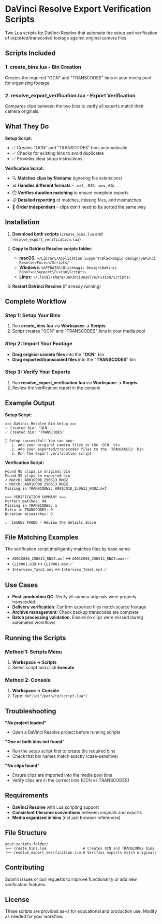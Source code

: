 # DaVinci Resolve Export Verification Scripts

Two Lua scripts for DaVinci Resolve that automate the setup and verification of exported/transcoded footage against original camera files.

## Scripts Included

### 1. **create_bins.lua** - Bin Creation
Creates the required "OCN" and "TRANSCODES" bins in your media pool for organizing footage.

### 2. **resolve_export_verification.lua** - Export Verification  
Compares clips between the two bins to verify all exports match their camera originals.

## What They Do

**Setup Script:**
- ✅ Creates "OCN" and "TRANSCODES" bins automatically
- ✅ Checks for existing bins to avoid duplicates
- ✅ Provides clear setup instructions

**Verification Script:**
- 🔍 **Matches clips by filename** (ignoring file extensions)
- 📊 **Handles different formats** - `.mxf`, `.R3D`, `.mov`, etc.
- ⏱️ **Verifies duration matching** to ensure complete exports
- 📋 **Detailed reporting** of matches, missing files, and mismatches
- 🔀 **Order independent** - clips don't need to be sorted the same way

## Installation

1. **Download both scripts** (`create_bins.lua` and `resolve_export_verification.lua`)

2. **Copy to DaVinci Resolve scripts folder**:
   - **macOS**: `~/Library/Application Support/Blackmagic Design/DaVinci Resolve/Fusion/Scripts/`
   - **Windows**: `%APPDATA%\Blackmagic Design\DaVinci Resolve\Support\Fusion\Scripts\`
   - **Linux**: `~/.local/share/DaVinciResolve/Fusion/Scripts/`

3. **Restart DaVinci Resolve** (if already running)

## Complete Workflow

### Step 1: Setup Your Bins
1. Run **create_bins.lua** via **Workspace → Scripts**
2. Script creates "OCN" and "TRANSCODES" bins in your media pool

### Step 2: Import Your Footage
- **Drag original camera files** into the **"OCN"** bin
- **Drag exported/transcoded files** into the **"TRANSCODES"** bin

### Step 3: Verify Your Exports
1. Run **resolve_export_verification.lua** via **Workspace → Scripts**
2. Review the verification report in the console

## Example Output

**Setup Script:**
```
=== DaVinci Resolve Bin Setup ===
✅ Created bin: 'OCN'
✅ Created bin: 'TRANSCODES'

🎉 Setup successful! You can now:
   1. Add your original camera files to the 'OCN' bin
   2. Add your exported/transcoded files to the 'TRANSCODES' bin
   3. Run the export verification script
```

**Verification Script:**
```
Found 95 clips in original bin
Found 95 clips in exported bin
✓ Match: A001C006_250613_RNQZ
✓ Match: A001C008_250613_RNQZ
Missing in TRANSCODES: A001C010_250613_RNQZ.mxf

=== VERIFICATION SUMMARY ===
Perfect matches: 94
Missing in TRANSCODES: 1
Extra in TRANSCODES: 0
Duration mismatches: 0

⚠️  ISSUES FOUND - Review the details above
```

## File Matching Examples

The verification script intelligently matches files by base name:
- `A001C006_250613_RNQZ.mxf` ↔ `A001C006_250613_RNQZ.mov` ✅
- `CLIP001.R3D` ↔ `CLIP001.mov` ✅  
- `Interview_Take1.mov` ↔ `Interview_Take1.mp4` ✅

## Use Cases

- **Post-production QC**: Verify all camera originals were properly transcoded
- **Delivery verification**: Confirm exported files match source footage  
- **Archive management**: Check backup transcodes are complete
- **Batch processing validation**: Ensure no clips were missed during automated workflows

## Running the Scripts

### Method 1: Scripts Menu
1. **Workspace → Scripts**
2. Select script and click **Execute**

### Method 2: Console  
1. **Workspace → Console**
2. Type: `dofile("/path/to/script.lua")`

## Troubleshooting

**"No project loaded"**
- Open a DaVinci Resolve project before running scripts

**"One or both bins not found"** 
- Run the setup script first to create the required bins
- Check that bin names match exactly (case-sensitive)

**"No clips found"**
- Ensure clips are imported into the media pool bins
- Verify clips are in the correct bins (OCN vs TRANSCODES)

## Requirements

- **DaVinci Resolve** with Lua scripting support
- **Consistent filename conventions** between originals and exports
- **Media organized in bins** (not just browser references)

## File Structure
```
your-scripts-folder/
├── create_bins.lua                 # Creates OCN and TRANSCODES bins
└── resolve_export_verification.lua # Verifies exports match originals
```

## Contributing

Submit issues or pull requests to improve functionality or add new verification features.

## License

These scripts are provided as-is for educational and production use. Modify as needed for your workflow.
